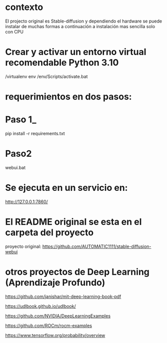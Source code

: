 # contexto
El projecto original es Stable-diffusion y dependiendo el hardware se puede instalar de muchas formas a continuación a instalación mas sencilla solo con CPU

# Crear y activar un entorno virtual recomendable Python 3.10
/virtualenv env         /env/Scripts/activate.bat
# requerimientos en dos pasos:
# Paso 1_
pip install -r requirements.txt

# Paso2
webui.bat

# Se ejecuta en un servicio en:
http://127.0.0.1:7860/

# El README original se esta en el carpeta del proyecto
proyecto original: https://github.com/AUTOMATIC1111/stable-diffusion-webui

# otros proyectos de Deep Learning (Aprendizaje Profundo)
https://github.com/janishar/mit-deep-learning-book-pdf

https://udlbook.github.io/udlbook/

https://github.com/NVIDIA/DeepLearningExamples 

https://github.com/ROCm/rocm-examples

https://www.tensorflow.org/probability/overview
